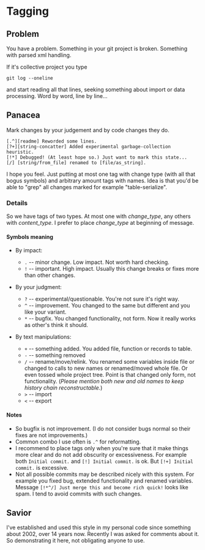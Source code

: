 # Tagging

## Problem
You have a problem. Something in your git project is broken. Something
with parsed xml handling.

If it's collective project you type

`git log --oneline`

and start reading all that lines, seeking something about import or
data processing. Word by word, line by line...

## Panacea
Mark changes by your judgement and by code changes they do.

    [.^][readme] Reworded some lines.
    [?+][string-concatter] Added experimental garbage-collection heuristic.
    [!*] Debugged! (At least hope so.) Just want to mark this state...
    [/] [string/from_file] renamed to [file/as_string].

I hope you feel. Just putting at most one tag with change type
(with all that bogus symbols) and arbitrary amount tags with names.
Idea is that you'd be able to "grep" all changes marked for example
"table-serialize".

### Details
So we have tags of two types. At most one with *change_type*, any others
with *content_type*. I prefer to place *change_type* at beginning of message.

#### Symbols meaning
* By impact:
    * `.` -- minor change. Low impact. Not worth hard checking.
    * `!` -- important. High impact. Usually this change breaks or fixes
       more than other changes.

* By your judgment:
    * `?` -- experimental/questionable. You're not sure it's right way.
    * `^` -- improvement. You changed to the same but different and
      you like your variant.
    * `*` -- bugfix. You changed functionality, not form. Now it really
      works as other's think it should.

* By text manipulations:
    * `+` -- something added. You added file, function or records to
      table.
    * `-` -- something removed
    * `/` -- rename/move/relink. You renamed some variables inside file
      or changed to calls to new names or renamed/moved whole
      file. Or even tossed whole project tree. Point is that changed
      only form, not functionality. (*Please mention both new and old
      names to keep history chain reconstructable.*)
    * `>` -- import
    * `<` -- export

#### Notes
* So bugfix is not improvement. (I do not consider bugs normal so
their fixes are not improvements.)
* Common combo I use often is `.^` for reformatting.
* I recommend to place tags only when you're sure that it make things
more clear and do not add obscurity or excessiveness. For example both
`Initial commit.` and `[!] Initial commit.` is ok. But `[!+] Initial
commit.` is excessive.
* Not all possible commits may be described nicely with this system.
For example you fixed bug, extended functionality and renamed variables.
Message `[!*^/] Just merge this and become rich quick!` looks like
spam. I tend to avoid commits with such changes.

## Savior
I've established and used this style in my personal code since something
about 2002, over 14 years now. Recently I was asked for comments about it.
So demonstrating it here, not obligating anyone to use.
